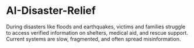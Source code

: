# AI-Disaster-Relief
During disasters like floods and earthquakes, victims and families struggle to access verified information on shelters, medical aid, and rescue support. Current systems are slow, fragmented, and often spread misinformation.
